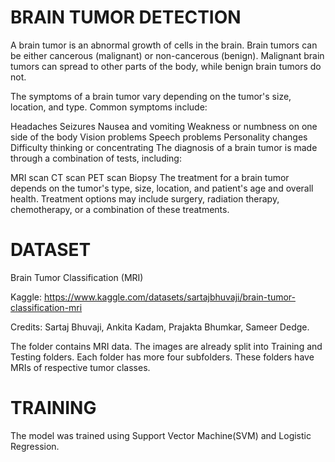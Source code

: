
# BRAIN TUMOR DETECTION

A brain tumor is an abnormal growth of cells in the brain. Brain tumors can be either cancerous (malignant) or non-cancerous (benign). Malignant brain tumors can spread to other parts of the body, while benign brain tumors do not.

The symptoms of a brain tumor vary depending on the tumor's size, location, and type. Common symptoms include:

Headaches
Seizures
Nausea and vomiting
Weakness or numbness on one side of the body
Vision problems
Speech problems
Personality changes
Difficulty thinking or concentrating
The diagnosis of a brain tumor is made through a combination of tests, including:

MRI scan
CT scan
PET scan
Biopsy
The treatment for a brain tumor depends on the tumor's type, size, location, and patient's age and overall health. Treatment options may include surgery, radiation therapy, chemotherapy, or a combination of these treatments.

# DATASET

Brain Tumor Classification (MRI)

Kaggle: https://www.kaggle.com/datasets/sartajbhuvaji/brain-tumor-classification-mri

Credits: Sartaj Bhuvaji,
Ankita Kadam,
Prajakta Bhumkar,
Sameer Dedge.

The folder contains MRI data. The images are already split into Training and Testing folders.
Each folder has more four subfolders. These folders have MRIs of respective tumor classes.

# TRAINING 
The model was trained using Support Vector Machine(SVM) and Logistic Regression.

